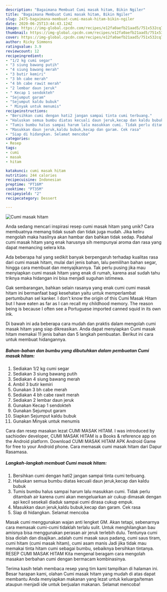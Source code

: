 ```yaml
---
description: "Bagaimana Membuat Cumi masak hitam, Bikin Ngiler"
title: "Bagaimana Membuat Cumi masak hitam, Bikin Ngiler"
slug: 2475-bagaimana-membuat-cumi-masak-hitam-bikin-ngiler
date: 2020-06-25T13:44:43.124Z
image: https://img-global.cpcdn.com/recipes/e12fa0aefb21aad5/751x532cq70/cumi-masak-hitam-foto-resep-utama.jpg
thumbnail: https://img-global.cpcdn.com/recipes/e12fa0aefb21aad5/751x532cq70/cumi-masak-hitam-foto-resep-utama.jpg
cover: https://img-global.cpcdn.com/recipes/e12fa0aefb21aad5/751x532cq70/cumi-masak-hitam-foto-resep-utama.jpg
author: Ricky Simmons
ratingvalue: 3.9
reviewcount: 12
recipeingredient:
- "1/2 kg cumi segar"
- "3 siung bawang putih"
- "4 siung bawang merah"
- "3 butir kemiri"
- "3 bh cabe merah"
- "4 bh cabe rawit merah"
- "2 lembar daun jeruk"
- " Kecap 1 sendokteh"
- "Sejumput garam"
- "Sejumput kaldu bubuk"
- " Minyak untuk menumis"
recipeinstructions:
- "Bersihkan cumi dengan hati2 jangan sampai tinta cumi terbuang."
- "Haluskan semua bumbu diatas kecuali daun jeruk,kecap dan kaldu bubuk"
- "Tumis bumbu halus sampai harum lalu masukkan cumi. Tidak perlu ditambah air karena cumi akan mengeluarkan air cukup dimasak dengan api kecil sesekali diaduk sampai cumi dirasa cukup empuk."
- "Masukkan daun jeruk,kaldu bubuk,kecap dan garam. Cek rasa"
- "Siap di hidangkan. Selamat mencoba"
categories:
- Resep
tags:
- cumi
- masak
- hitam

katakunci: cumi masak hitam 
nutrition: 244 calories
recipecuisine: Indonesian
preptime: "PT16M"
cooktime: "PT35M"
recipeyield: "2"
recipecategory: Dessert

---
```



![Cumi masak hitam](https://img-global.cpcdn.com/recipes/e12fa0aefb21aad5/751x532cq70/cumi-masak-hitam-foto-resep-utama.jpg)

Anda sedang mencari inspirasi resep cumi masak hitam yang unik? Cara membuatnya memang tidak susah dan tidak juga mudah. Jika keliru mengolah maka hasilnya akan hambar dan bahkan tidak sedap. Padahal cumi masak hitam yang enak harusnya sih mempunyai aroma dan rasa yang dapat memancing selera kita.

Ada beberapa hal yang sedikit banyak berpengaruh terhadap kualitas rasa dari cumi masak hitam, mulai dari jenis bahan, lalu pemilihan bahan segar, hingga cara membuat dan menyajikannya. Tak perlu pusing jika mau menyiapkan cumi masak hitam yang enak di rumah, karena asal sudah tahu triknya maka hidangan ini bisa menjadi suguhan istimewa.

Gak sembarangan, bahkan selain rasanya yang enak cumi cumi masak hitam ini bermanfaat bagi kesehatan yaitu untuk memperlambat pertumbuhan sel kanker. I don&#39;t know the origin of this Cumi Masak Hitam but I have eaten as far as I can recall my childhood memory. The reason being is because I often see a Portuguese imported canned squid in its own ink.


Di bawah ini ada beberapa cara mudah dan praktis dalam mengolah cumi masak hitam yang siap dikreasikan. Anda dapat menyiapkan Cumi masak hitam memakai 11 jenis bahan dan 5 langkah pembuatan. Berikut ini cara untuk membuat hidangannya.

<!--inarticleads1-->

##### Bahan-bahan dan bumbu yang dibutuhkan dalam pembuatan Cumi masak hitam:

1. Sediakan 1/2 kg cumi segar
1. Sediakan 3 siung bawang putih
1. Sediakan 4 siung bawang merah
1. Ambil 3 butir kemiri
1. Gunakan 3 bh cabe merah
1. Sediakan 4 bh cabe rawit merah
1. Sediakan 2 lembar daun jeruk
1. Gunakan  Kecap 1 sendokteh
1. Gunakan Sejumput garam
1. Siapkan Sejumput kaldu bubuk
1. Gunakan  Minyak untuk menumis


Cara dan resep masakan lezat CUMI MASAK HITAM. I was introduced by sachiodev developer, CUMI MASAK HITAM is a Books &amp; reference app on the Android platform. Download CUMI MASAK HITAM APK Android Game for free to your Android phone. Cara memasak cumi masak hitam dari Dapur Rasamasa. 

<!--inarticleads2-->

##### Langkah-langkah membuat Cumi masak hitam:

1. Bersihkan cumi dengan hati2 jangan sampai tinta cumi terbuang.
1. Haluskan semua bumbu diatas kecuali daun jeruk,kecap dan kaldu bubuk
1. Tumis bumbu halus sampai harum lalu masukkan cumi. Tidak perlu ditambah air karena cumi akan mengeluarkan air cukup dimasak dengan api kecil sesekali diaduk sampai cumi dirasa cukup empuk.
1. Masukkan daun jeruk,kaldu bubuk,kecap dan garam. Cek rasa
1. Siap di hidangkan. Selamat mencoba


Masak cumi menggunakan wajan anti lengket GM. Akan tetapi, sebenarnya cara memasak cumi-cumi tidaklah terlalu sulit. Untuk menghilangkan bau amisnya bisa menggunakan perasan air jeruk terlebih dulu. Tentunya cumi bisa diolah dan disajikan..adalah cumi masak saus padang, cumi saus tiram, cumi hitam (cumi masak hitam), cumi asam manis Jadi jika tidak mau memakai tinta hitam cumi sebagai bumbu, sebaiknya bersihkan tintanya. RESEP CUMI MASAK HITAM Kita mengenal beragam cara mengolah masakan berbahan cumi dengan bermacam kombinasinya. 

Terima kasih telah membaca resep yang tim kami tampilkan di halaman ini. Besar harapan kami, olahan Cumi masak hitam yang mudah di atas dapat membantu Anda menyiapkan makanan yang lezat untuk keluarga/teman ataupun menjadi ide untuk berjualan makanan. Selamat mencoba!
